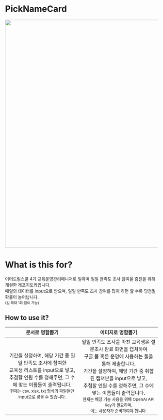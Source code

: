 # PickNameCard

<p align="center">
  <img width=750 src=https://github.com/jasonheesanglee/ForFunPJT/assets/123557477/461acf3b-fa45-4c3d-a14b-ef64cb99d862>
</p>

# What is this for?
이어드림스쿨 4기 교육운영관리매니저로 일하며 일일 만족도 조사 참여율 증진을 위해 개설한 레포지토리입니다.<br>
매일의 데이터를 input으로 받으며, 일일 만족도 조사 참여를 많이 하면 할 수록 당첨될 확률이 늘어납니다.<br>
<sub>(일 최대 1회 참여 가능)</sub>
 
## How to use it?
| **문서로 명함뽑기** | **이미지로 명함뽑기** |
| :---: | :---:|
|기간을 설정하여, 해당 기간 중 일일 만족도 조사에 참여한<br>교육생 리스트를 input으로 넣고,<br>추첨할 인원 수를 정해주면, 그 수에 맞는 이름들이 출력됩니다.<br><sub>현재는 csv, xlsx, txt 형식의 파일들만 input으로 넣을 수 있습니다.</sub> | 일일 만족도 조사를 마친 교육생은 설문조사 완료 화면을 캡쳐하여<br>구글 폼 혹은 운영에 사용하는 툴을 통해 제출합니다.<br>기간을 설정하여, 해당 기간 중 취합된 캡쳐본을 input으로 넣고,<br>추첨할 인원 수를 정해주면, 그 수에 맞는 이름들이 출력됩니다.<br><sub>현재는 해당 기능 사용을 위해 OpenAI API Key가 필요하며,<br>이는 사용자가 준비하여야 합니다.</sub> |
